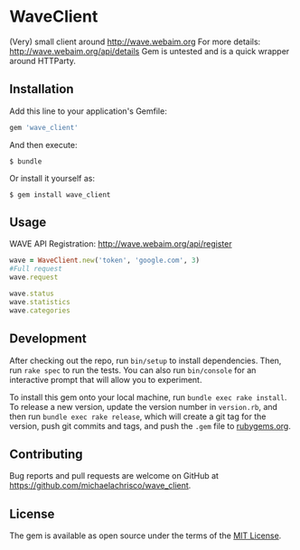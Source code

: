 # WaveClient

(Very) small client around http://wave.webaim.org
For more details: http://wave.webaim.org/api/details
Gem is untested and is a quick wrapper around HTTParty.

## Installation

Add this line to your application's Gemfile:

```ruby
gem 'wave_client'
```

And then execute:

    $ bundle

Or install it yourself as:

    $ gem install wave_client

## Usage

WAVE API Registration: http://wave.webaim.org/api/register
```ruby
wave = WaveClient.new('token', 'google.com', 3)
#Full request
wave.request

wave.status
wave.statistics
wave.categories
```

## Development

After checking out the repo, run `bin/setup` to install dependencies. Then, run `rake spec` to run the tests. You can also run `bin/console` for an interactive prompt that will allow you to experiment.

To install this gem onto your local machine, run `bundle exec rake install`. To release a new version, update the version number in `version.rb`, and then run `bundle exec rake release`, which will create a git tag for the version, push git commits and tags, and push the `.gem` file to [rubygems.org](https://rubygems.org).

## Contributing

Bug reports and pull requests are welcome on GitHub at https://github.com/michaelachrisco/wave_client.


## License

The gem is available as open source under the terms of the [MIT License](http://opensource.org/licenses/MIT).
